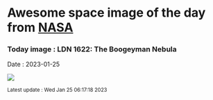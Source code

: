 
# Awesome space image of the day from [NASA](https://api.nasa.gov/)

### Today image : LDN 1622: The Boogeyman Nebula
Date : 2023-01-25

![](https://apod.nasa.gov/apod/image/2301/LDN1622_Carter_960.jpg)

<small>Latest update : Wed Jan 25 06:17:18 2023</small>
        